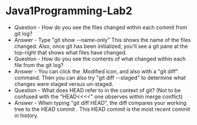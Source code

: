 # Java1Programming-Lab2
* Question - How do you see the files changed within each commit from git log?
* Answer - Type "git show --name-only"  This shows the name of the files changed.  Also, once git has been initialized, you'll see a git pane at the top-right that shows what files have changed.
* Question - How do you see the contents of what changed within each file from the git log?
* Answer - You can click the .Modified icon, and also with a "git diff" command.  Then you can also try "git diff --staged" to determine what changes were staged versus un-staged.
* Question - What does HEAD refer to in the context of git? (Not to be confused with the "HEAD<<<<" one observes within merge conflict)
* Answer - When typing "git diff HEAD", the diff compares your working tree to the HEAD commit .  This HEAD commit is the most recent commit in history.
